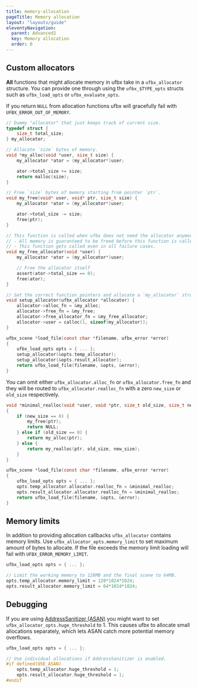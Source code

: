 ```yaml
---
title: memory-allocation
pageTitle: Memory allocation
layout: "layouts/guide"
eleventyNavigation:
  parent: Advanced2
  key: Memory allocation
  order: 0
---
```


## Custom allocators

**All** functions that might allocate memory in ufbx take in a `ufbx_allocator` structure.
You can provide one through using the `ufbx_$TYPE_opts` structs such as `ufbx_load_opts` or `ufbx_evaluate_opts`.

If you return `NULL` from allocation functions ufbx will gracefully fail with `UFBX_ERROR_OUT_OF_MEMORY`.

```c
// Dummy "allocator" that just keeps track of current size.
typedef struct {
    size_t total_size;
} my_allocator;

// Allocate `size` bytes of memory.
void *my_alloc(void *user, size_t size) {
    my_allocator *ator = (my_allocator*)user;

    ator->total_size += size;
    return malloc(size);
}

// Free `size` bytes of memory starting from pointer `ptr`.
void my_free(void* user, void* ptr, size_t size) {
    my_allocator *ator = (my_allocator*)user;

    ator->total_size -= size;
    free(ptr);
}

// This function is called when ufbx does not need the allocator anymore.
// - All memory is guaranteed to be freed before this function is called.
// - This function gets called even in all failure cases.
void my_free_allocator(void *user) {
    my_allocator *ator = (my_allocator*)user;

    // Free the allocator itself
    assert(ator->total_size == 0);
    free(ator);
}

// Set the correct function pointers and allocate a `my_allocator` structure.
void setup_allocator(ufbx_allocator *allocator) {
    allocator->alloc_fn = &my_alloc;
    allocator->free_fn = &my_free;
    allocator->free_allocator_fn = &my_free_allocator;
    allocator->user = calloc(1, sizeof(my_allocator));
}

ufbx_scene *load_file(const char *filename, ufbx_error *error)
{
    ufbx_load_opts opts = { ... };
    setup_allocator(&opts.temp_allocator);
    setup_allocator(&opts.result_allocator);
    return ufbx_load_file(filename, &opts, &error);
}
```

You can omit either `ufbx_allocator.alloc_fn` or `ufbx_allocator.free_fn` and they will
be routed to `ufbx_allocator.realloc_fn` with a zero `new_size` or `old_size` respectively.

```c
void *minimal_realloc(void *user, void *ptr, size_t old_size, size_t new_size)
{
    if (new_size == 0) {
        my_free(ptr);
        return NULL;
    } else if (old_size == 0) {
        return my_alloc(ptr);
    } else {
        return my_realloc(ptr, old_size, new_size);
    }
}

ufbx_scene *load_file(const char *filename, ufbx_error *error)
{
    ufbx_load_opts opts = { ... };
    opts.temp_allocator.allocator.realloc_fn = &minimal_realloc;
    opts.result_allocator.allocator.realloc_fn = &minimal_realloc;
    return ufbx_load_file(filename, &opts, &error);
}
```

## Memory limits

In addition to providing allocation callbacks `ufbx_allocator` contains memory limits.
Use `ufbx_allocator_opts.memory_limit` to set maximum amount of bytes to allocate.
If the file exceeds the memory limit loading will fail with `UFBX_ERROR_MEMORY_LIMIT`.

```c
ufbx_load_opts opts = { ... };

// Limit the working memory to 128MB and the final scene to 64MB.
opts.temp_allocator.memory_limit = 128*1024*1024;
opts.result_allocator.memory_limit = 64*1024*1024;
```

## Debugging

If you are using [AddressSanitizer (ASAN)][asan] you might want to set `ufbx_allocator_opts.huge_threshold` to 1.
This causes ufbx to allocate small allocations separately, which lets ASAN catch more potential memory overflows.

```c
ufbx_load_opts opts = { ... };

// Use individual allocations if AddressSanitizer is enabled.
#if defined(USE_ASAN)
    opts.temp_allocator.huge_threshold = 1;
    opts.result_allocator.huge_threshold = 1;
#endif
```


[asan]: https://github.com/google/sanitizers/wiki/AddressSanitizer
